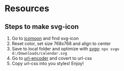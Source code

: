 # Resources

## Steps to make svg-icon

1. Go to [icomoon](https://icomoon.io/app/#/select/font) and find svg-icon
2. Reset color, set size 768x768 and align to center
3. Save to local folder and optimize with [svgo](https://www.npmjs.com/package/svgo): `npx svgo d:/Downloads/calendar.svg`
4. Go to [url-encoder](https://yoksel.github.io/url-encoder/) and covert to url-css
5. Copy url-css into you styles! Enjoy!
